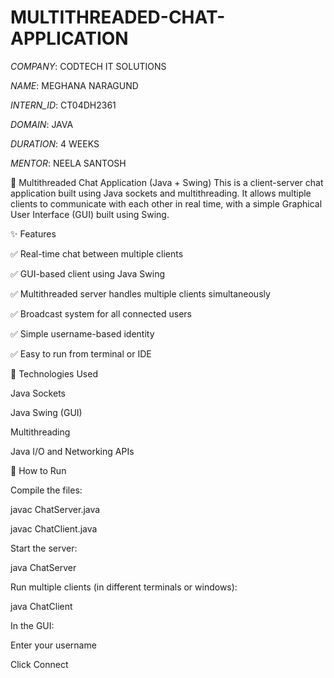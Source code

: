 # MULTITHREADED-CHAT-APPLICATION

*COMPANY*: CODTECH IT SOLUTIONS

*NAME*: MEGHANA NARAGUND

*INTERN_ID*: CT04DH2361

*DOMAIN*: JAVA

*DURATION*: 4 WEEKS

*MENTOR*: NEELA SANTOSH

🧵 Multithreaded Chat Application (Java + Swing)
This is a client-server chat application built using Java sockets and multithreading. It allows multiple clients to communicate with each other in real time, with a simple Graphical User Interface (GUI) built using Swing.

✨ Features

✅ Real-time chat between multiple clients

✅ GUI-based client using Java Swing

✅ Multithreaded server handles multiple clients simultaneously

✅ Broadcast system for all connected users

✅ Simple username-based identity

✅ Easy to run from terminal or IDE

🧱 Technologies Used

Java Sockets

Java Swing (GUI)

Multithreading

Java I/O and Networking APIs

🚀 How to Run

Compile the files:

javac ChatServer.java

javac ChatClient.java

Start the server:

java ChatServer

Run multiple clients (in different terminals or windows):

java ChatClient

In the GUI:

Enter your username

Click Connect
